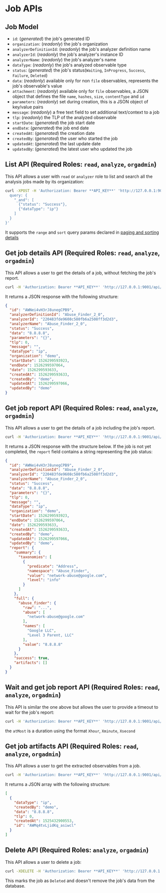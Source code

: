 # Job APIs

## Job Model

- `id`: (*generated*) the job's generated ID
- `organization`: (*readonly*) the job's organization
- `analyzerDefinitionId`: (*readonly*) the job's analyzer definition name
- `analyzerId`: (*readonly*) the job's analyzer's instance ID
- `analyzerName`: (*readonly*) the job's analyzer's name
- `dataType`: (*readonly*) the job's analyzed observable type
- `status`: (*generated*) the job's status(`Waiting`, `InProgress`, `Success`, `Failure`, `Deleted`)
- `data`: (*readonly*) available only for non `file` observables, represents the job's observable's value
- `attachment`: (*readonly*) available only for `file` observables, a JSON object that defines the file `name`, `hashes`, `size`, `contentType` and `id`
- `parameters`: (*readonly*) set during creation, this is a JSON object of key/value pairs
- `message`: (*readonly*) a free text field to set additional text/context to a job
- `tlp`: (*readonly*) the TLP of the analyzed observable
- `startDate`: (*generated*) the job start date
- `endDate`: (*generated*) the job end date
- `createdAt`: (*generated*) the creation date
- `createdBy`: (*generated*) the user who started the job
- `updatedAt`: (*generated*) the last update date
- `updatedBy`: (*generated*) the latest user who updated the job

## List API (**Required Roles**: `read`, `analyze`, `orgadmin`)

This API allows a user with `read` or `analyzer` role to list and search all the analysis jobs made by its organization:

```bash
curl -XPOST -H 'Authorization: Bearer **API_KEY**' 'http://127.0.0.1:9001/api/job/_search' -d '{
  query: {
    "_and": [
      {"status": "Success"},
      {"dataType": "ip"}
    ]
  }
}'
```

It supports the `range` and `sort` query params declared in [paging and sorting details](misc.md#paging-and-sorting)

## Get job details API (**Required Roles**: `read`, `analyze`, `orgadmin`)

This API allows a user to get the details of a job, without fetching the job's report.

```bash
curl -H 'Authorization: Bearer **API_KEY**' 'http://127.0.0.1:9001/api/job/JOB_ID'
```

It returns a JSON response with the following structure:

```json
{
  "id": "AWNei4vH3rJ8unegCPB9",
  "analyzerDefinitionId": "Abuse_Finder_2_0",
  "analyzerId": "220483fde9608c580fb6a2508ff3d2d3",
  "analyzerName": "Abuse_Finder_2_0",
  "status": "Success",
  "data": "8.8.8.8",
  "parameters": "{}",
  "tlp": 0,
  "message": "",
  "dataType": "ip",
  "organization": "demo",
  "startDate": 1526299593923,
  "endDate": 1526299597064,
  "date": 1526299593633,
  "createdAt": 1526299593633,
  "createdBy": "demo",
  "updatedAt": 1526299597066,
  "updatedBy": "demo"
}
```

## Get job report API (**Required Roles**: `read`, `analyze`, `orgadmin`)

This API allows a user to get the details of a job including the job's report.

```bash
curl -H 'Authorization: Bearer **API_KEY**' 'http://127.0.0.1:9001/api/job/JOB_ID/report'
```

It returns a JSON response with the structure below. If the job is not yet completed, the `report` field contains a string representing the job status:

```json
{
  "id": "AWNei4vH3rJ8unegCPB9",
  "analyzerDefinitionId": "Abuse_Finder_2_0",
  "analyzerId": "220483fde9608c580fb6a2508ff3d2d3",
  "analyzerName": "Abuse_Finder_2_0",
  "status": "Success",
  "data": "8.8.8.8",
  "parameters": "{}",
  "tlp": 0,
  "message": "",
  "dataType": "ip",
  "organization": "demo",
  "startDate": 1526299593923,
  "endDate": 1526299597064,
  "date": 1526299593633,
  "createdAt": 1526299593633,
  "createdBy": "demo",
  "updatedAt": 1526299597066,
  "updatedBy": "demo",
  "report": {
    "summary": {
      "taxonomies": [
        {
          "predicate": "Address",
          "namespace": "Abuse_Finder",
          "value": "network-abuse@google.com",
          "level": "info"
        }
      ]
    },
    "full": {
      "abuse_finder": {
        "raw": "...",
        "abuse": [
          "network-abuse@google.com"
        ],
        "names": [
          "Google LLC",
          "Level 3 Parent, LLC"
        ],
        "value": "8.8.8.8"
      }
    },
    "success": true,
    "artifacts": []
  }
}
```

## Wait and get job report API (**Required Roles**: `read`, `analyze`, `orgadmin`)

This API is similar the one above but allows the user to provide a timeout to wait for the job's report:

```bash
curl -H 'Authorization: Bearer **API_KEY**' 'http://127.0.0.1:9001/api/job/JOB_ID/waitreport?atMost=1minute'
```

the `atMost` is a duration using the format `Xhour`, `Xminute`, `Xsecond`

## Get job artifacts API (**Required Roles**: `read`, `analyze`, `orgadmin`)

This API allows a user to get the extracted observables from a job.

```bash
curl -H 'Authorization: Bearer **API_KEY**' 'http://127.0.0.1:9001/api/job/JOB_ID/artifacts'
```

It returns a JSON array with the following structure:

```json
[
  {
    "dataType": "ip",
    "createdBy": "demo",
    "data": "8.8.8.8",
    "tlp": 0,
    "createdAt": 1525432900553,
    "id": "AWMq4tvLjidKq_asiwcl"
  }
]
```

## Delete API (**Required Roles**: `analyze`, `orgadmin`)

This API allows a user to delete a job:

```bash
curl -XDELETE -H 'Authorization: Bearer **API_KEY**' 'http://127.0.0.1:9001/api/job/JOB_ID'
```

This marks the job as `Deleted` and doesn't remove the job's data from the database.